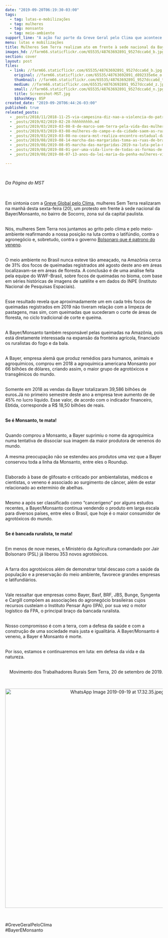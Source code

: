 ```yaml
---
date: "2019-09-20T06:19:30-03:00"
tags:
  - tag: lutas-e-mobilizações
  - tag: mulheres
  - tag: monsanto
  - tag: meio-ambiente
support_line: "A ação faz parte da Greve Geral pelo Clima que acontece hoje (20), em combate às mudanças climáticas"
menu: lutas e mobilizações
title: Mulheres Sem Terra realizam ato em frente à sede nacional da Bayer/Monsanto
images_hd: //farm66.staticflickr.com/65535/48763692891_9527dcca6d_b.jpg
section: cover
layout: post
files:
  - link: //farm66.staticflickr.com/65535/48763692891_9527dcca6d_b.jpg
    original: //farm66.staticflickr.com/65535/48763692891_d892335e6e_o.jpg
    thumbnail: //farm66.staticflickr.com/65535/48763692891_9527dcca6d_t.jpg
    medium: //farm66.staticflickr.com/65535/48763692891_9527dcca6d_z.jpg
    small: //farm66.staticflickr.com/65535/48763692891_9527dcca6d_n.jpg
    title: Screenshot-MST.jpg
    $$hashKey: 05P
created_date: "2019-09-20T06:44:26-03:00"
published: true
releated_posts:
  - _posts/2018/11/2018-11-25-via-campesina-diz-nao-a-violencia-do-patriarcado-e-do-capitalismo-dois-males-que-afligem-a-humanidade.md
  - _posts/2019/02/2019-02-28-hhhhhhhhh.md
  - _posts/2019/03/2019-03-08-8-de-marco-sem-terra-pela-vida-das-mulheres-somos-todas-marielle.md
  - _posts/2019/03/2019-03-08-mulheres-do-campo-e-da-cidade-saem-as-ruas-de-todo-pais.md
  - _posts/2019/03/2019-03-08-no-ceara-mst-realiza-encontro-estadual-das-mulheres-sem-terra.md
  - _posts/2019/08/2019-08-14-marcha-das-margaridas-toma-as-ruas-de-brasilia.md
  - _posts/2019/08/2019-08-05-marcha-das-margaridas-2019-na-luta-pela-mulheres-do-pais.md
  - _posts/2019/08/2019-08-01-por-uma-vida-livre-de-todas-as-formas-de-violencia-sem-racismo-e-sem-sexismo.md
  - _posts/2019/08/2019-08-07-13-anos-da-lei-maria-da-penha-mulheres-vitimas-de-violencia-domestica.md

---
```

<p>&nbsp;</p>

<p><em>Da P&aacute;gina do MST&nbsp;</em></p>

<p><br />
<br />
Em sintonia com a&nbsp;<a href="https://fridaysforfuturebrasil.org/nossa-historia">Greve Global&nbsp;pelo Clima</a>, mulheres Sem Terra realizaram na manh&atilde; desta sexta-feira (20), um protesto em frente &agrave; sede nacional da Bayer/Monsanto, no bairro de Socorro, zona sul&nbsp;da capital paulista.</p>

<p><br />
N&oacute;s, mulheres Sem Terra nos juntamos ao grito pelo clima e pelo meio-ambiente reafirmando a nossa posi&ccedil;&atilde;o na luta contra o latif&uacute;ndio, contra o agroneg&oacute;cio e, sobretudo, contra o governo&nbsp;<a href="https://www.brasildefato.com.br/2019/09/17/enquanto-camara-debate-menos-veneno-na-comida-governo-libera-mais-63-agrotoxicos/">Bolsonaro que &eacute; patrono do veneno</a>.</p>

<p><br />
O meio ambiente no Brasil nunca esteve t&atilde;o amea&ccedil;ado, na Amaz&ocirc;nia cerca de 31% dos focos de queimadas registrados at&eacute; agosto deste ano em &aacute;reas localizavam-se em &aacute;reas de floresta. A conclus&atilde;o &eacute; de uma an&aacute;lise feita pela equipe do WWF-Brasil, sobre focos de queimadas no bioma, com base em s&eacute;ries hist&oacute;ricas de imagens de sat&eacute;lite e em dados do INPE (Instituto Nacional de Pesquisas Espaciais).</p>

<p><br />
Esse resultado revela que aproximadamente um em cada tr&ecirc;s focos de queimadas registrados em 2019 n&atilde;o tiveram rela&ccedil;&atilde;o com a limpeza de pastagens, mas sim, com queimadas que sucederam o corte de &aacute;reas de floresta, no ciclo tradicional de corte e queima.</p>

<p><br />
A Bayer/Monsanto tamb&eacute;m respons&aacute;vel pelas queimadas na Amaz&ocirc;nia, pois est&aacute; diretamente interessada na expans&atilde;o da fronteira agr&iacute;cola, financiado os ruralistas do fogo e da bala.&nbsp;</p>

<p><br />
A Bayer, empresa alem&atilde; que produz rem&eacute;dios para humanos, animais e agroqu&iacute;micos, comprou em 2018 a agroqu&iacute;mica americana Monsanto por 66 bilh&otilde;es de d&oacute;lares, criando assim, o maior grupo de agrot&oacute;xicos e transg&ecirc;nicos do mundo.</p>

<p><br />
Somente em 2018 as vendas da Bayer totalizaram 39,586 bilh&otilde;es de euros.J&aacute; no primeiro semestre deste ano a empresa teve aumento de de 45% no lucro l&iacute;quido. Esse valor, de acordo com o indicador financeiro, Ebtida, corresponde a R$ 18,50 bilh&otilde;es de reais.</p>

<p><br />
<strong>Se &eacute; Monsanto, te mata!</strong></p>

<p><br />
Quando comprou a Monsanto, a Bayer suprimiu o nome da agroqu&iacute;mica numa tentativa de dissociar sua imagem da maior produtora de venenos do mundo.<br />
<br />
A mesma preocupa&ccedil;&atilde;o n&atilde;o se estendeu aos produtos uma vez que a Bayer conservou toda a linha da Monsanto, entre eles o Roundup.</p>

<p><br />
Elaborado &agrave; base de glifosato e criticado por ambientalistas, m&eacute;dicos e cientistas, o veneno &eacute; associado ao surgimento de c&acirc;ncer, al&eacute;m de estar relacionado ao exterm&iacute;nio de abelhas.</p>

<p><br />
Mesmo a ap&oacute;s ser classificado como &ldquo;cancer&iacute;geno&rdquo; por alguns estudos recentes, a Bayer/Monsanto continua vendendo o produto em larga escala para diversos pa&iacute;ses, entre eles o Brasil, que hoje &eacute; o maior consumidor de agrot&oacute;xicos do mundo.</p>

<p><br />
<strong>Se &eacute; bancada ruralista, te mata!&nbsp;</strong></p>

<p><br />
Em menos de nove meses, o Minist&eacute;rio da Agricultura comandado por Jair Bolsonaro (PSL) j&aacute; liberou 353 novos agrot&oacute;xicos.</p>

<p><br />
A farra dos agrot&oacute;xicos al&eacute;m de demonstrar total descaso com a sa&uacute;de da popula&ccedil;&atilde;o e a preserva&ccedil;&atilde;o do meio ambiente, favorece grandes empresas e latifundi&aacute;rios.</p>

<p><br />
Vale ressaltar que empresas como Bayer, Basf, BRF, JBS, Bunge, Syngenta e Cargill comp&otilde;em as associa&ccedil;&otilde;es do agroneg&oacute;cio brasileiras cujos recursos custeiam o Instituto Pensar Agro (IPA), por sua vez o motor log&iacute;stico da FPA, o principal bra&ccedil;o da bancada ruralista.</p>

<p><br />
Nosso compromisso &eacute; com a terra, com a defesa da sa&uacute;de e com a constru&ccedil;&atilde;o de uma sociedade mais justa e igualit&aacute;ria. A Bayer/Monsanto &eacute; veneno, a Bayer &eacute; Monsanto &eacute; morte.</p>

<p><br />
Por isso, estamos e continuaremos em luta: em defesa da vida e da natureza.</p>

<p style="text-align: right;"><br />
Movimento dos Trabalhadores Rurais Sem Terra, 20 de setembro de 2019.</p>

<div>
<p style="text-align: right;">&nbsp;</p>

<p style="text-align:center"><img alt="WhatsApp Image 2019-09-19 at 17.32.35.jpeg" height="700" src="//farm66.staticflickr.com/65535/48760996343_767160c362_b.jpg" width="700" /></p>

<p>&nbsp;</p>

<p>#GreveGeralPeloClima<br />
#BayerEMonsanto</p>
</div>
